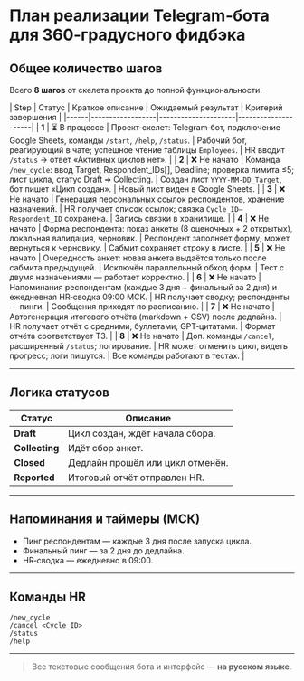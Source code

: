 # План реализации Telegram-бота для 360‑градусного фидбэка

## Общее количество шагов
Всего **8 шагов** от скелета проекта до полной функциональности.

| Step | Статус | Краткое описание | Ожидаемый результат | Критерий завершения |
|------|------------------|---------------------|---------------------|
| **1** | ⏳ В процессе | Проект‑скелет: Telegram‑бот, подключение Google Sheets, команды `/start`, `/help`, `/status`. | Рабочий бот, реагирующий в чате; успешное чтение таблицы `Employees`. | HR вводит `/status` → ответ «Активных циклов нет». |
| **2** | ❌ Не начато | Команда `/new_cycle`: ввод Target, Respondent_IDs[], Deadline; проверка лимита ≤5; лист цикла, статус Draft ➜ Collecting. | Создан лист `YYYY-MM-DD_Target`, бот пишет «Цикл создан». | Новый лист виден в Google Sheets. |
| **3** | ❌ Не начато | Генерация персональных ссылок респондентов, хранение назначений. | HR получает список ссылок; связка `Cycle_ID–Respondent_ID` сохранена. | Запись связки в хранилище. |
| **4** | ❌ Не начато | Форма респондента: показ анкеты (8 оценочных + 2 открытых), локальная валидация, черновик. | Респондент заполняет форму; может вернуться к черновику. | Сабмит сохраняет строку в листе. |
| **5** | ❌ Не начато | Очередность анкет: новая анкета выдаётся только после сабмита предыдущей. | Исключён параллельный обход форм. | Тест с двумя назначениями — работает корректно. |
| **6** | ❌ Не начато | Напоминания респондентам (каждые 3 дня + финальный за 2 дня) и ежедневная HR‑сводка 09:00 МСК. | HR получает сводку; респонденты — пинги. | Сообщения приходят по расписанию. |
| **7** | ❌ Не начато | Автогенерация итогового отчёта (markdown + CSV) после дедлайна. | HR получает отчёт с средними, буллетами, GPT‑цитатами. | Формат отчёта соответствует ТЗ. |
| **8** | ❌ Не начато | Доп. команды `/cancel`, расширенный `/status`; логирование. | HR может отменить цикл, видеть прогресс; логи пишутся. | Все команды работают в тестах. |

---

## Логика статусов

| Статус | Описание |
|--------|----------|
| **Draft** | Цикл создан, ждёт начала сбора. |
| **Collecting** | Идёт сбор анкет. |
| **Closed** | Дедлайн прошёл или цикл отменён. |
| **Reported** | Итоговый отчёт отправлен HR. |

---

## Напоминания и таймеры (МСК)

* Пинг респондентам — каждые 3 дня после запуска цикла.  
* Финальный пинг — за 2 дня до дедлайна.  
* HR‑сводка — ежедневно в 09:00.

---

## Команды HR

```
/new_cycle
/cancel <Cycle_ID>
/status
/help
```

---

> Все текстовые сообщения бота и интерфейс — **на русском языке**.
